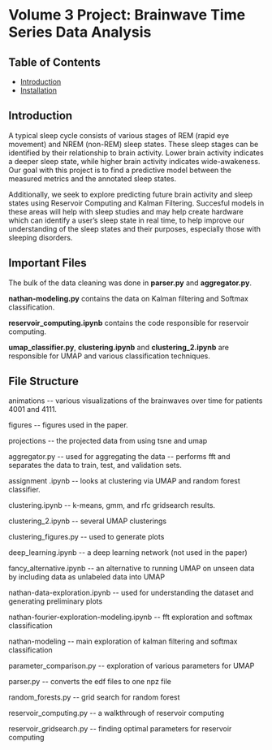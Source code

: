 # Volume 3 Project: Brainwave Time Series Data Analysis

## Table of Contents

- [Introduction](#introduction)
- [Installation](#installation)

## Introduction

A typical sleep cycle consists of various stages of REM (rapid eye movement) 
and NREM (non-REM) sleep states. These sleep stages can be identified 
by their relationship to brain activity. Lower brain activity indicates
a deeper sleep state, while higher brain activity indicates wide-awakeness.
Our goal with this project is to find a predictive model between the measured 
metrics and the annotated sleep states. 

Additionally, we seek to explore predicting future brain activity and sleep states using 
Reservoir Computing and Kalman Filtering. Succesful models in these areas will help with
sleep studies and may help create hardware which can identify a user’s sleep
state in real time, to help improve our understanding of the sleep states and
their purposes, especially those with sleeping disorders.

## Important Files
The bulk of the data cleaning was done in **parser.py** and **aggregator.py**.

**nathan-modeling.py** contains the data on Kalman filtering and Softmax classification.

**reservoir_computing.ipynb** contains the code responsible for reservoir computing.

**umap_classifier.py**, **clustering.ipynb** and **clustering_2.ipynb** are responsible
for UMAP and various classification techniques.


## File Structure
animations -- various visualizations of the brainwaves over time for patients 4001 and 4111.

figures -- figures used in the paper.

projections -- the projected data from using tsne and umap

aggregator.py -- used for aggregating the data -- performs fft and separates the data to train, 
test, and validation sets.

assignment .ipynb -- looks at clustering via UMAP and random forest classifier.

clustering.ipynb -- k-means, gmm, and rfc gridsearch results.

clustering_2.ipynb -- several UMAP clusterings

clustering_figures.py -- used to generate plots 

deep_learning.ipynb -- a deep learning network (not used in the paper)

fancy_alternative.ipynb -- an alternative to running UMAP on unseen data by 
including data as unlabeled data into UMAP

nathan-data-exploration.ipynb -- used for understanding the dataset
and generating preliminary plots

nathan-fourier-exploration-modeling.ipynb -- fft exploration and softmax classification

nathan-modeling -- main exploration of kalman filtering and softmax classification

parameter_comparison.py -- exploration of various parameters for UMAP

parser.py -- converts the edf files to one npz file

random_forests.py -- grid search for random forest

reservoir_computing.py -- a walkthrough of reservoir computing

reservoir_gridsearch.py -- finding optimal parameters for reservoir computing



